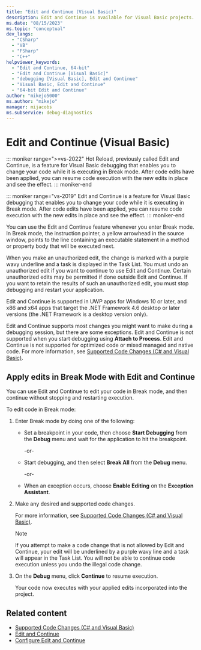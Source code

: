 ```yaml
---
title: "Edit and Continue (Visual Basic)"
description: Edit and Continue is available for Visual Basic projects. Learn what edits are supported, and how to can control whether, and when, your edits are applied.
ms.date: "08/15/2023"
ms.topic: "conceptual"
dev_langs:
  - "CSharp"
  - "VB"
  - "FSharp"
  - "C++"
helpviewer_keywords:
  - "Edit and Continue, 64-bit"
  - "Edit and Continue [Visual Basic]"
  - "debugging [Visual Basic], Edit and Continue"
  - "Visual Basic, Edit and Continue"
  - "64-bit Edit and Continue"
author: "mikejo5000"
ms.author: "mikejo"
manager: mijacobs
ms.subservice: debug-diagnostics
---
```

# Edit and Continue (Visual Basic)

::: moniker range=">=vs-2022"
Hot Reload, previously called Edit and Continue, is a feature for Visual Basic debugging that enables you to change your code while it is executing in Break mode. After code edits have been applied, you can resume code execution with the new edits in place and see the effect.
::: moniker-end

::: moniker range="vs-2019"
Edit and Continue is a feature for Visual Basic debugging that enables you to change your code while it is executing in Break mode. After code edits have been applied, you can resume code execution with the new edits in place and see the effect.
::: moniker-end

You can use the Edit and Continue feature whenever you enter Break mode. In Break mode, the instruction pointer, a yellow arrowhead in the source window, points to the line containing an executable statement in a method or property body that will be executed next.

When you make an unauthorized edit, the change is marked with a purple wavy underline and a task is displayed in the Task List. You must undo an unauthorized edit if you want to continue to use Edit and Continue. Certain unauthorized edits may be permitted if done outside Edit and Continue. If you want to retain the results of such an unauthorized edit, you must stop debugging and restart your application.

Edit and Continue is supported in UWP apps for Windows 10 or later, and x86 and x64 apps that target the .NET Framework 4.6 desktop or later versions (the .NET Framework is a desktop version only).

Edit and Continue supports most changes you might want to make during a debugging session, but there are some exceptions. Edit and Continue is not supported when you start debugging using **Attach to Process**. Edit and Continue is not supported for optimized code or mixed managed and native code. For more information, see [Supported Code Changes (C# and Visual Basic)](../debugger/supported-code-changes-csharp.md).

## Apply edits in Break Mode with Edit and Continue

You can use Edit and Continue to edit your code in Break mode, and then continue without stopping and restarting execution.

To edit code in Break mode:

1. Enter Break mode by doing one of the following:

    - Set a breakpoint in your code, then choose **Start Debugging** from the **Debug** menu and wait for the application to hit the breakpoint.

      -or-

    - Start debugging, and then select **Break All** from the **Debug** menu.

      -or-

    - When an exception occurs, choose **Enable Editing** on the **Exception Assistant**.

2. Make any desired and supported code changes.

     For more information, see [Supported Code Changes (C# and Visual Basic)](../debugger/supported-code-changes-csharp.md).

    > [!NOTE]
    > If you attempt to make a code change that is not allowed by Edit and Continue, your edit will be underlined by a purple wavy line and a task will appear in the Task List. You will not be able to continue code execution unless you undo the illegal code change.

3. On the **Debug** menu, click **Continue** to resume execution.

     Your code now executes with your applied edits incorporated into the project.

## Related content

- [Supported Code Changes (C# and Visual Basic)](../debugger/supported-code-changes-csharp.md)
- [Edit and Continue](../debugger/edit-and-continue.md)
- [Configure Edit and Continue](../debugger/how-to-enable-and-disable-edit-and-continue.md)
